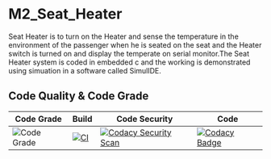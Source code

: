 # M2_Seat_Heater
Seat Heater is to turn on the Heater and sense the temperature in the environment of the passenger when he is seated on the seat and the Heater switch is turned on and display the temperate on serial monitor.The Seat Heater system is coded in embedded c and the working is demonstrated using simuation in a software called SimulIDE.
## Code Quality & Code Grade
|Code Grade|Build| Code Security |Code
|--------|-------|-------|------|
| ![Code Grade](https://api.codiga.io/project/33002/status/svg)|[![CI](https://github.com/27042000/M2_Seat_Heater/actions/workflows/main.yml/badge.svg)](https://github.com/27042000/M2_Seat_Heater/actions/workflows/main.yml)|[![Codacy Security Scan](https://github.com/27042000/M2_Seat_Heater/actions/workflows/codacy.yml/badge.svg)](https://github.com/27042000/M2_Seat_Heater/actions/workflows/codacy.yml)|[![Codacy Badge](https://app.codacy.com/project/badge/Grade/3c3a383b7a204c5bb3803a60cf646edb)](https://www.codacy.com/gh/27042000/M2_Seat_Heater/dashboard?utm_source=github.com&amp;utm_medium=referral&amp;utm_content=27042000/M2_Seat_Heater&amp;utm_campaign=Badge_Grade)|
